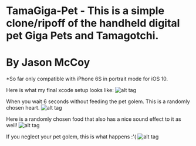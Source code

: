 # TamaGiga-Pet - This is a simple clone/ripoff of the handheld digital pet Giga Pets and Tamagotchi.
# By Jason McCoy
*So far only compatible with iPhone 6S in portrait mode for iOS 10.


Here is what my final xcode setup looks like:
![alt tag](http://mccoygames.com/wp-content/uploads/2016/06/Screen-Shot-2016-06-26-at-12.26.54-AM.png)


When you wait 6 seconds without feeding the pet golem. This is a randomly chosen heart.
![alt tag](http://mccoygames.com/wp-content/uploads/2016/06/Screen-Shot-2016-06-26-at-12.28.06-AM.png)

Here is a randomly chosen food that also has a nice sound effect to it as well!
![alt tag](http://mccoygames.com/wp-content/uploads/2016/06/Screen-Shot-2016-06-26-at-12.28.16-AM.png)

If you neglect your pet golem, this is what happens :'(
![alt tag](http://mccoygames.com/wp-content/uploads/2016/06/Screen-Shot-2016-06-26-at-12.28.20-AM.png)
